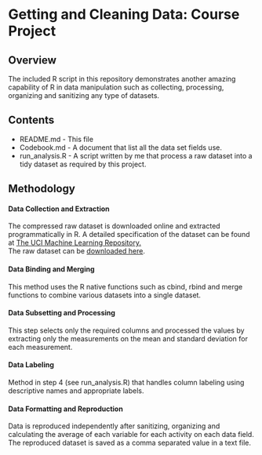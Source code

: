 # Getting and Cleaning Data: Course Project

## Overview
The included R script in this repository demonstrates another amazing capability of R in data manipulation such as collecting, processing, organizing and sanitizing any type of datasets. 

## Contents
* README.md - This file
* Codebook.md - A document that list all the data set fields use.
* run_analysis.R - A script written by me that process a raw dataset into a tidy dataset as required by this project.

## Methodology

#### Data Collection and Extraction
The compressed raw dataset is downloaded online and extracted programmatically in R. 
A detailed specification of the dataset can be found at [The UCI Machine Learning Repository.](http://archive.ics.uci.edu/ml/datasets/Human+Activity+Recognition+Using+Smartphones)  
The raw dataset can be [downloaded here](https://d396qusza40orc.cloudfront.net/getdata%2Fprojectfiles%2FUCI%20HAR%20Dataset.zip).

#### Data Binding and Merging
This method uses the R native functions such as cbind, rbind and merge functions to combine various datasets into a single dataset.

#### Data Subsetting and Processing
This step selects only the required columns and processed the values by extracting only the measurements on the mean and standard deviation for each measurement.

#### Data Labeling
Method in step 4 (see run_analysis.R) that handles column labeling using descriptive names and appropriate labels.

#### Data Formatting and Reproduction
Data is reproduced independently after sanitizing, organizing and calculating the average of each variable for each activity on each data field. The reproduced dataset is saved as a comma separated value in a text file.
